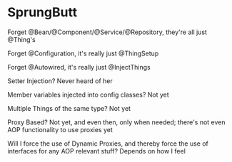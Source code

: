 # SprungButt

Forget @Bean/@Component/@Service/@Repository, they're all just @Thing's

Forget @Configuration, it's really just @ThingSetup

Forget @Autowired, it's really just @InjectThings

Setter Injection? Never heard of her

Member variables injected into config classes? Not yet

Multiple Things of the same type? Not yet

Proxy Based? Not yet, and even then, only when needed; there's not even AOP functionality to use proxies yet

Will I force the use of Dynamic Proxies, and thereby force the use of interfaces for any AOP relevant stuff? Depends on how I feel
